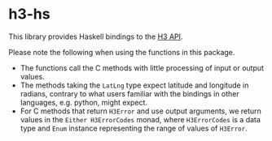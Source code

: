 # h3-hs

This library provides Haskell bindings to the [H3 API](https://h3geo.org/docs/api/indexing).  

Please note the following when using the functions in this package.  
* The functions call the C methods with little processing of input or output values. 
* The methods taking the `LatLng` type expect latitude and longitude in radians, contrary to 
  what users familiar with the bindings in other languages, e.g. python, might expect. 
* For C methods that return `H3Error` and use output arguments, we return values in the `Either H3ErrorCodes` 
  monad, where `H3ErrorCodes` is a data type and `Enum` instance representing the range of values of `H3Error`.

